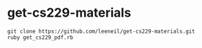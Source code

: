 # get-cs229-materials
```
git clone https://github.com/leeneil/get-cs229-materials.git
ruby get_cs229_pdf.rb
```
